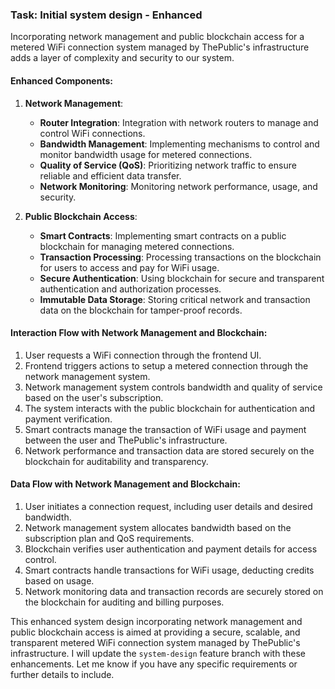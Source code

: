 ### Task: Initial system design - Enhanced

Incorporating network management and public blockchain access for a metered WiFi connection system managed by ThePublic's infrastructure adds a layer of complexity and security to our system.

#### Enhanced Components:
1. **Network Management**:
   - **Router Integration**: Integration with network routers to manage and control WiFi connections.
   - **Bandwidth Management**: Implementing mechanisms to control and monitor bandwidth usage for metered connections.
   - **Quality of Service (QoS)**: Prioritizing network traffic to ensure reliable and efficient data transfer.
   - **Network Monitoring**: Monitoring network performance, usage, and security.

2. **Public Blockchain Access**:
   - **Smart Contracts**: Implementing smart contracts on a public blockchain for managing metered connections.
   - **Transaction Processing**: Processing transactions on the blockchain for users to access and pay for WiFi usage.
   - **Secure Authentication**: Using blockchain for secure and transparent authentication and authorization processes.
   - **Immutable Data Storage**: Storing critical network and transaction data on the blockchain for tamper-proof records.

#### Interaction Flow with Network Management and Blockchain:
1. User requests a WiFi connection through the frontend UI.
2. Frontend triggers actions to setup a metered connection through the network management system.
3. Network management system controls bandwidth and quality of service based on the user's subscription.
4. The system interacts with the public blockchain for authentication and payment verification.
5. Smart contracts manage the transaction of WiFi usage and payment between the user and ThePublic's infrastructure.
6. Network performance and transaction data are stored securely on the blockchain for auditability and transparency.

#### Data Flow with Network Management and Blockchain:
1. User initiates a connection request, including user details and desired bandwidth.
2. Network management system allocates bandwidth based on the subscription plan and QoS requirements.
3. Blockchain verifies user authentication and payment details for access control.
4. Smart contracts handle transactions for WiFi usage, deducting credits based on usage.
5. Network monitoring data and transaction records are securely stored on the blockchain for auditing and billing purposes.

This enhanced system design incorporating network management and public blockchain access is aimed at providing a secure, scalable, and transparent metered WiFi connection system managed by ThePublic's infrastructure. I will update the `system-design` feature branch with these enhancements. Let me know if you have any specific requirements or further details to include.
